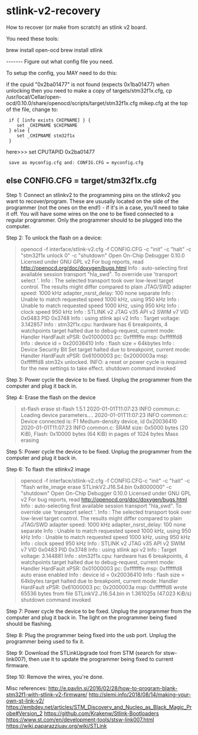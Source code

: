 # stlink-v2-recovery
How to recover (or make from scratch) an stlink v2 board.

You need these tools:

brew install open-ocd
brew install stlink


------- Figure out what config file you need.

To setup the config, you MAY need to do this:


if the cpuid "0x2ba01477" is not found (expects 0x1ba01477) when unlocking then you need to
     make a copy of targets/stm32f1x.cfg,
          cp /usr/local/Cellar/open-ocd/0.10.0/share/openocd/scripts/target/stm32f1x.cfg mikep.cfg
     at the top of the file, change to:

     if { [info exists CHIPNAME] } {
        set _CHIPNAME $CHIPNAME
     } else {
        set _CHIPNAME stm32f1x
     }
here>>>  set CPUTAPID 0x2ba01477

     save as myconfig.cfg and: CONFIG.CFG = myconfig.cfg
else
	CONFIG.CFG = target/stm32f1x.cfg
------

Step 1:
Connect an stlinkv2 to the programming pins on the stlinkv2 you want to recover/program. These are ususally located
on the side of the programmer (not the ones on the end!) - if it's in a case, you'll need to take it off.
You will have some wires on the one to be fixed connected to a regular programmer. Only the programmer
should to be plugged into the computer.

Step 2:
To unlock the flash on a device:
>openocd -f interface/stlink-v2.cfg -f CONFIG.CFG -c "init" -c "halt" -c "stm32f1x unlock 0" -c "shutdown"
Open On-Chip Debugger 0.10.0
Licensed under GNU GPL v2
For bug reports, read
	http://openocd.org/doc/doxygen/bugs.html
Info : auto-selecting first available session transport "hla_swd". To override use 'transport select <transport>'.
Info : The selected transport took over low-level target control. The results might differ compared to plain JTAG/SWD
adapter speed: 1000 kHz
adapter_nsrst_delay: 100
none separate
Info : Unable to match requested speed 1000 kHz, using 950 kHz
Info : Unable to match requested speed 1000 kHz, using 950 kHz
Info : clock speed 950 kHz
Info : STLINK v2 JTAG v35 API v2 SWIM v7 VID 0x0483 PID 0x3748
Info : using stlink api v2
Info : Target voltage: 3.142857
Info : stm32f1x.cpu: hardware has 6 breakpoints, 4 watchpoints
target halted due to debug-request, current mode: Handler HardFault
xPSR: 0x01000003 pc: 0xfffffffe msp: 0xffffffd8
Info : device id = 0x20036410
Info : flash size = 64kbytes
Info : Device Security Bit Set
target halted due to breakpoint, current mode: Handler HardFault
xPSR: 0x61000003 pc: 0x2000003a msp: 0xffffffd8
stm32x unlocked.
INFO: a reset or power cycle is required for the new settings to take effect.
shutdown command invoked

Step 3:
Power cycle the device to be fixed.  Unplug the programmer from the computer
and plug it back in.

Step 4:
Erase the flash on the device
>st-flash erase
st-flash 1.5.1
2020-01-01T11:07:23 INFO common.c: Loading device parameters....
2020-01-01T11:07:23 INFO common.c: Device connected is: F1 Medium-density device, id 0x20036410
2020-01-01T11:07:23 INFO common.c: SRAM size: 0x5000 bytes (20 KiB), Flash: 0x10000 bytes (64 KiB) in pages of 1024 bytes
Mass erasing

Step 5:
Power cycle the device to be fixed.  Unplug the programmer from the computer
and plug it back in.

Step 6:
To flash the stlinkv2 image
>openocd -f interface/stlink-v2.cfg -f CONFIG.CFG-c "init" -c "halt" -c "flash write_image erase STLinkV2.J16.S4.bin 0x8000000" -c "shutdown"
Open On-Chip Debugger 0.10.0
Licensed under GNU GPL v2
For bug reports, read
	http://openocd.org/doc/doxygen/bugs.html
Info : auto-selecting first available session transport "hla_swd". To override use 'transport select <transport>'.
Info : The selected transport took over low-level target control. The results might differ compared to plain JTAG/SWD
adapter speed: 1000 kHz
adapter_nsrst_delay: 100
none separate
Info : Unable to match requested speed 1000 kHz, using 950 kHz
Info : Unable to match requested speed 1000 kHz, using 950 kHz
Info : clock speed 950 kHz
Info : STLINK v2 JTAG v35 API v2 SWIM v7 VID 0x0483 PID 0x3748
Info : using stlink api v2
Info : Target voltage: 3.144881
Info : stm32f1x.cpu: hardware has 6 breakpoints, 4 watchpoints
target halted due to debug-request, current mode: Handler HardFault
xPSR: 0x01000003 pc: 0xfffffffe msp: 0xffffffd8
auto erase enabled
Info : device id = 0x20036410
Info : flash size = 64kbytes
target halted due to breakpoint, current mode: Handler HardFault
xPSR: 0x61000003 pc: 0x2000003a msp: 0xffffffd8
wrote 65536 bytes from file STLinkV2.J16.S4.bin in 1.361025s (47.023 KiB/s)
shutdown command invoked

Step 7:
Power cycle the device to be fixed.  Unplug the programmer from the computer
and plug it back in.
The light on the programmer being fixed should be flashing.

Step 8:
Plug the programmer being fixed into the usb port. Unplug the programmer being
used to fix it.

Step 9:
Download the STLinkUpgrade tool from STM (search for stsw-link007), then use it to update the programmer being fixed to current firmware.

Step 10:
Remove the wires, you're done.


Misc references:
http://e.pavlin.si/2016/02/28/how-to-program-blank-stm32f1-with-stlink-v2-firmware/
http://slemi.info/2018/08/14/making-your-own-st-link-v2/
https://embdev.net/articles/STM_Discovery_and_Nucleo_as_Black_Magic_Probe#Version_2
https://github.com/Krakenw/Stlink-Bootloaders
https://www.st.com/en/development-tools/stsw-link007.html
https://wiki.paparazziuav.org/wiki/STLink

